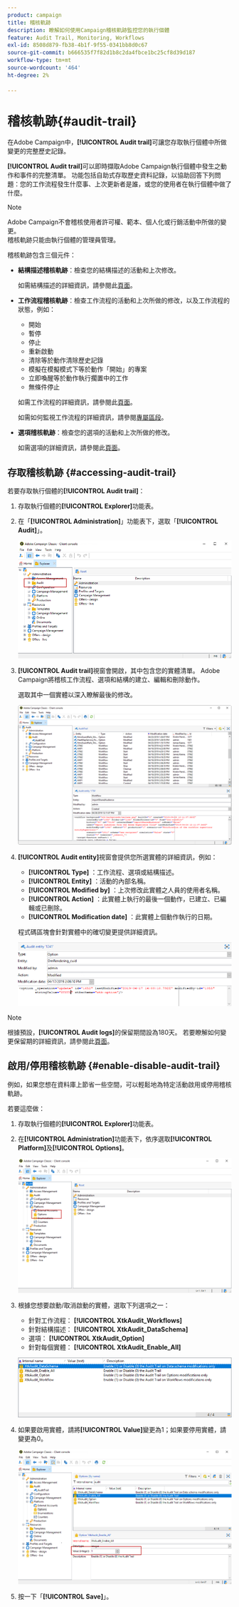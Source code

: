 ```yaml
---
product: campaign
title: 稽核軌跡
description: 瞭解如何使用Campaign稽核軌跡監控您的執行個體
feature: Audit Trail, Monitoring, Workflows
exl-id: 8508d879-fb38-4b1f-9f55-0341bb8d0c67
source-git-commit: b666535f7f82d1b8c2da4fbce1bc25cf8d39d187
workflow-type: tm+mt
source-wordcount: '464'
ht-degree: 2%

---
```


# 稽核軌跡{#audit-trail}



在Adobe Campaign中，**[!UICONTROL Audit trail]**&#x200B;可讓您存取執行個體中所做變更的完整歷史記錄。

**[!UICONTROL Audit trail]**&#x200B;可以即時擷取Adobe Campaign執行個體中發生之動作和事件的完整清單。 功能包括自助式存取歷史資料記錄，以協助回答下列問題：您的工作流程發生什麼事、上次更新者是誰，或您的使用者在執行個體中做了什麼。

>[!NOTE]
>
>Adobe Campaign不會稽核使用者許可權、範本、個人化或行銷活動中所做的變更。\
>稽核軌跡只能由執行個體的管理員管理。

稽核軌跡包含三個元件：

* **結構描述稽核軌跡**：檢查您的結構描述的活動和上次修改。

  如需結構描述的詳細資訊，請參閱此[頁面](../../configuration/using/data-schemas.md)。

* **工作流程稽核軌跡**：檢查工作流程的活動和上次所做的修改，以及工作流程的狀態，例如：

   * 開始
   * 暫停
   * 停止
   * 重新啟動
   * 清除等於動作清除歷史記錄
   * 模擬在模擬模式下等於動作「開始」的專案
   * 立即喚醒等於動作執行擱置中的工作
   * 無條件停止

  如需工作流程的詳細資訊，請參閱此[頁面](../../workflow/using/about-workflows.md)。

  如需如何監視工作流程的詳細資訊，請參閱[專屬區段](../../workflow/using/monitoring-workflow-execution.md)。

* **選項稽核軌跡**：檢查您的選項的活動和上次所做的修改。

  如需選項的詳細資訊，請參閱此[頁面](../../installation/using/configuring-campaign-options.md)。

## 存取稽核軌跡 {#accessing-audit-trail}

若要存取執行個體的&#x200B;**[!UICONTROL Audit trail]**：

1. 存取執行個體的&#x200B;**[!UICONTROL Explorer]**&#x200B;功能表。
1. 在「**[!UICONTROL Administration]**」功能表下，選取「**[!UICONTROL Audit]**」。

   ![](assets/audit_trail_1.png)

1. **[!UICONTROL Audit trail]**&#x200B;視窗會開啟，其中包含您的實體清單。 Adobe Campaign將稽核工作流程、選項和結構的建立、編輯和刪除動作。

   選取其中一個實體以深入瞭解最後的修改。

   ![](assets/audit_trail_2.png)

1. **[!UICONTROL Audit entity]**&#x200B;視窗會提供您所選實體的詳細資訊，例如：

   * **[!UICONTROL Type]** ：工作流程、選項或結構描述。
   * **[!UICONTROL Entity]** ：活動的內部名稱。
   * **[!UICONTROL Modified by]** ：上次修改此實體之人員的使用者名稱。
   * **[!UICONTROL Action]** ：此實體上執行的最後一個動作，已建立、已編輯或已刪除。
   * **[!UICONTROL Modification date]** ：此實體上個動作執行的日期。

   程式碼區塊會針對實體中的確切變更提供詳細資訊。

   ![](assets/audit_trail_3.png)

>[!NOTE]
>
>根據預設，**[!UICONTROL Audit logs]**&#x200B;的保留期間設為180天。 若要瞭解如何變更保留期的詳細資訊，請參閱此[頁面](../../production/using/database-cleanup-workflow.md#deployment-wizard)。

## 啟用/停用稽核軌跡 {#enable-disable-audit-trail}

例如，如果您想在資料庫上節省一些空間，可以輕鬆地為特定活動啟用或停用稽核軌跡。

若要這麼做：

1. 存取執行個體的&#x200B;**[!UICONTROL Explorer]**&#x200B;功能表。
1. 在&#x200B;**[!UICONTROL Administration]**&#x200B;功能表下，依序選取&#x200B;**[!UICONTROL Platform]**&#x200B;及&#x200B;**[!UICONTROL Options]**。

   ![](assets/audit_trail_4.png)

1. 根據您想要啟動/取消啟動的實體，選取下列選項之一：

   * 針對工作流程： **[!UICONTROL XtkAudit_Workflows]**
   * 針對結構描述： **[!UICONTROL XtkAudit_DataSchema]**
   * 選項： **[!UICONTROL XtkAudit_Option]**
   * 針對每個實體： **[!UICONTROL XtkAudit_Enable_All]**

   ![](assets/audit_trail_5.png)

1. 如果要啟用實體，請將&#x200B;**[!UICONTROL Value]**&#x200B;變更為1；如果要停用實體，請變更為0。

   ![](assets/audit_trail_6.png)

1. 按一下「**[!UICONTROL Save]**」。
